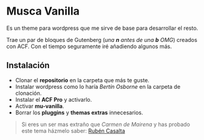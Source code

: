 # Musca Vanilla
Es un theme para wordpress que me sirve de base para desarrollar el resto.

Trae un par de bloques de Gutenberg (_una **n** antes de una **b** OMG_) creados con ACF. Con el tiempo seguramente iré añadiendo algunos más.

## Instalación
* Clonar el **repositorio** en la carpeta que más te guste.
* Instalar wordpress como lo haría _Bertín Osborne_ en la carpeta de clonación.
* Instalar el **ACF Pro** y activarlo.
* Activar **mu-vanilla**.
* Borrar los **pluggins** y **themas extras** innecesarios.



> Si eres un ser mas extraño que _Carmen de Mairena_ y has probado este tema házmelo saber: [Rubén Casalta](mailto:ruben.casalta@gmail.com)
